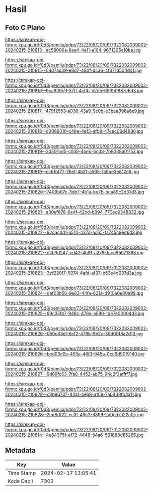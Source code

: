 # Hasil

## Foto C Plano

https://sirekap-obj-formc.kpu.go.id/f0d3/pemilu/pdpr/73/22/08/20/09/7322082009002-20240215-210813--ac58009a-8ea4-4a11-a164-9671395e10ba.jpg

https://sirekap-obj-formc.kpu.go.id/f0d3/pemilu/pdpr/73/22/08/20/09/7322082009002-20240215-210815--0407ad39-e8d7-480f-bca6-4f371d5d4d4f.jpg

https://sirekap-obj-formc.kpu.go.id/f0d3/pemilu/pdpr/73/22/08/20/09/7322082009002-20240215-210816--9ca909c9-37ff-4c0b-b2d5-693b0887e6d3.jpg

https://sirekap-obj-formc.kpu.go.id/f0d3/pemilu/pdpr/73/22/08/20/09/7322082009002-20240215-210817--479f2553-a036-43a9-9c0b-e3bea098a6e9.jpg

https://sirekap-obj-formc.kpu.go.id/f0d3/pemilu/pdpr/73/22/08/20/09/7322082009002-20240215-210818--d3089010-c48e-4e13-afb9-47cec06d4886.jpg

https://sirekap-obj-formc.kpu.go.id/f0d3/pemilu/pdpr/73/22/08/20/09/7322082009002-20240215-210819--3d501bd5-c0d9-4beb-bcd3-7b8338a01153.jpg

https://sirekap-obj-formc.kpu.go.id/f0d3/pemilu/pdpr/73/22/08/20/09/7322082009002-20240215-210819--cc6fbf77-76ef-4b21-a505-1a9be3e812c9.jpg

https://sirekap-obj-formc.kpu.go.id/f0d3/pemilu/pdpr/73/22/08/20/09/7322082009002-20240215-210820--7409b07c-3db7-4b1a-be7b-bca89c2d37d3.jpg

https://sirekap-obj-formc.kpu.go.id/f0d3/pemilu/pdpr/73/22/08/20/09/7322082009002-20240215-210821--a30ef678-6e4f-42bd-b994-770ec9348832.jpg

https://sirekap-obj-formc.kpu.go.id/f0d3/pemilu/pdpr/73/22/08/20/09/7322082009002-20240215-210822--92cacdd1-a510-427d-ac65-fa745c9ed6d3.jpg

https://sirekap-obj-formc.kpu.go.id/f0d3/pemilu/pdpr/73/22/08/20/09/7322082009002-20240215-210822--c2b9d247-cd42-4b91-a279-1cce85971388.jpg

https://sirekap-obj-formc.kpu.go.id/f0d3/pemilu/pdpr/73/22/08/20/09/7322082009002-20240215-210823--3ef220f7-0974-4afd-af37-b53e4d037d3a.jpg

https://sirekap-obj-formc.kpu.go.id/f0d3/pemilu/pdpr/73/22/08/20/09/7322082009002-20240215-210824--daf03b56-9e83-44fa-821a-d910e6e80a99.jpg

https://sirekap-obj-formc.kpu.go.id/f0d3/pemilu/pdpr/73/22/08/20/09/7322082009002-20240215-210825--69c35f47-948c-476e-a590-1de7e00604d3.jpg

https://sirekap-obj-formc.kpu.go.id/f0d3/pemilu/pdpr/73/22/08/20/09/7322082009002-20240215-210826--050c43ef-6cf2-479b-9e2c-39d00f8a2d13.jpg

https://sirekap-obj-formc.kpu.go.id/f0d3/pemilu/pdpr/73/22/08/20/09/7322082009002-20240215-210826--bed03c0b-453e-46f3-945a-0cc6d90f9140.jpg

https://sirekap-obj-formc.kpu.go.id/f0d3/pemilu/pdpr/73/22/08/20/09/7322082009002-20240215-210827--6d09fc63-7fa8-4452-ab75-94c2f2affff7.jpg

https://sirekap-obj-formc.kpu.go.id/f0d3/pemilu/pdpr/73/22/08/20/09/7322082009002-20240215-210828--c3b96707-44a1-4e68-a108-7a0438fb3a11.jpg

https://sirekap-obj-formc.kpu.go.id/f0d3/pemilu/pdpr/73/22/08/20/09/7322082009002-20240215-210828--2cd8df22-ec3f-49c3-8899-2a0ed7a22c0c.jpg

https://sirekap-obj-formc.kpu.go.id/f0d3/pemilu/pdpr/73/22/08/20/09/7322082009002-20240215-210814--4e64375f-af72-4448-94a6-531888d85266.jpg


## Metadata

| Key        | Value               |
| ---------- | ------------------- |
| Time Stamp | 2024-02-17 13:05:41 |
| Kode Dapil | 7303                |



